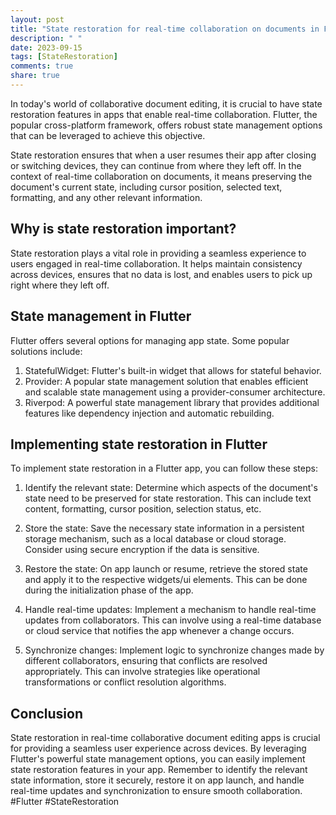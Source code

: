 ```yaml
---
layout: post
title: "State restoration for real-time collaboration on documents in Flutter apps"
description: " "
date: 2023-09-15
tags: [StateRestoration]
comments: true
share: true
---
```


In today's world of collaborative document editing, it is crucial to have state restoration features in apps that enable real-time collaboration. Flutter, the popular cross-platform framework, offers robust state management options that can be leveraged to achieve this objective.

State restoration ensures that when a user resumes their app after closing or switching devices, they can continue from where they left off. In the context of real-time collaboration on documents, it means preserving the document's current state, including cursor position, selected text, formatting, and any other relevant information.

## Why is state restoration important?

State restoration plays a vital role in providing a seamless experience to users engaged in real-time collaboration. It helps maintain consistency across devices, ensures that no data is lost, and enables users to pick up right where they left off.

## State management in Flutter

Flutter offers several options for managing app state. Some popular solutions include:

1. StatefulWidget: Flutter's built-in widget that allows for stateful behavior.
2. Provider: A popular state management solution that enables efficient and scalable state management using a provider-consumer architecture.
3. Riverpod: A powerful state management library that provides additional features like dependency injection and automatic rebuilding.

## Implementing state restoration in Flutter

To implement state restoration in a Flutter app, you can follow these steps:

1. Identify the relevant state: Determine which aspects of the document's state need to be preserved for state restoration. This can include text content, formatting, cursor position, selection status, etc.

2. Store the state: Save the necessary state information in a persistent storage mechanism, such as a local database or cloud storage. Consider using secure encryption if the data is sensitive.

3. Restore the state: On app launch or resume, retrieve the stored state and apply it to the respective widgets/ui elements. This can be done during the initialization phase of the app.

4. Handle real-time updates: Implement a mechanism to handle real-time updates from collaborators. This can involve using a real-time database or cloud service that notifies the app whenever a change occurs.

5. Synchronize changes: Implement logic to synchronize changes made by different collaborators, ensuring that conflicts are resolved appropriately. This can involve strategies like operational transformations or conflict resolution algorithms.

## Conclusion

State restoration in real-time collaborative document editing apps is crucial for providing a seamless user experience across devices. By leveraging Flutter's powerful state management options, you can easily implement state restoration features in your app. Remember to identify the relevant state information, store it securely, restore it on app launch, and handle real-time updates and synchronization to ensure smooth collaboration. #Flutter #StateRestoration